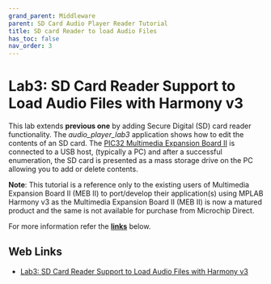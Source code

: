 ```yaml
---
grand_parent: Middleware
parent: SD Card Audio Player Reader Tutorial
title: SD card Reader to load Audio Files
has_toc: false
nav_order: 3
---
```


# Lab3: SD Card Reader Support to Load Audio Files with Harmony v3

This lab extends **previous one** by adding Secure Digital (SD) card reader functionality. The *audio_player_lab3* application shows how to edit the contents of an SD card. The [PIC32 Multimedia Expansion Board II](https://www.microchip.com/DevelopmentTools/ProductDetails/DM320005-5) is connected to a USB host, (typically a PC) and after a successful enumeration, the SD card is presented as a mass storage drive on the PC allowing you to add or delete contents.

**Note**: This tutorial is a reference only to the existing users of Multimedia Expansion Board II (MEB II) to port/develop their application(s) using MPLAB Harmony v3 as the Multimedia Expansion Board II (MEB II) is now a matured product and the same is not available for purchase from Microchip Direct.

For more information refer the **[links](#Web-Links)** below.

## <a id="Web-Links"> </a> 
## Web Links

- [Lab3: SD Card Reader Support to Load Audio Files with Harmony v3](https://microchipdeveloper.com/harmony3:audio-player-lab3)